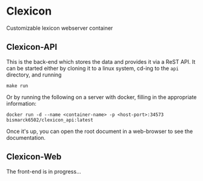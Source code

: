 # Clexicon
Customizable lexicon webserver container


## Clexicon-API
This is the back-end which stores the data and provides it via a ReST API.
It can be started either by cloning it to a linux system, cd-ing to the `api`
directory, and running

    make run

Or by running the following on a server with docker, filling in the appropriate information:

    docker run -d --name <container-name> -p <host-port>:34573 bismarck6502/clexicon_api:latest

Once it's up, you can open the root document in a web-browser to see the
documentation.

## Clexicon-Web
The front-end is in progress...

